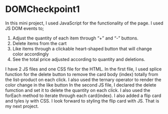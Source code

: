 # DOMCheckpoint1
In this mini project, I used JavaScript for the functionality of the page.
I used JS DOM events to;
1. Adjust the quantity of each item through  “+” and “-” buttons.
2. Delete items from the cart
3. Like items through a clickable heart-shaped button that will change color accordingly
4. See the total price adjusted according to quantity and deletions.

I have 2 JS files  and one CSS file for the HTML. In the first file, I used splice function for the delete button to remove the card body (index) totally from the list-product on each click.
I also used the ternary operator to render the color change in the like button
In the second JS file, I declared the delete fumction and set it to delete the quantity on each click.
I also used the forEach method to iterate through each card(index).
I also added a flip card and tyles iy with CSS. I look forward to styling the flip card with JS. That is my next project.
